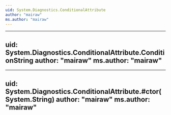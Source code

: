 ```yaml
---
uid: System.Diagnostics.ConditionalAttribute
author: "mairaw"
ms.author: "mairaw"
---
```


---
uid: System.Diagnostics.ConditionalAttribute.ConditionString
author: "mairaw"
ms.author: "mairaw"
---

---
uid: System.Diagnostics.ConditionalAttribute.#ctor(System.String)
author: "mairaw"
ms.author: "mairaw"
---
